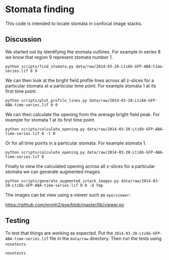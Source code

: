 # Stomata finding

This code is intended to locate stomata in confocal image stacks.

## Discussion

We started out by identifying the stomata outlines. For example in series 8 we
know that region 9 represent stomata number 1.

```
python scripts/find_stomata.py data/raw/2014-03-20-Lti6b-GFP-ABA-time-series.lif 8 9
```

We can then look at the bright field profile lines across all z-slices for a
particular stomata at a particular time point. For example stomata 1 at its
first time point.

```
python scripts/plot_profile_lines.py data/raw/2014-03-20-Lti6b-GFP-ABA-time-series.lif 0 0
```

We can then calculate the opening from the average bright field peak.
For example for stomata 1 at its first time point.

```
python scripts/calculate_opening.py data/raw/2014-03-20-Lti6b-GFP-ABA-time-series.lif 0 -t 0
```

Or for all time points in a particular stomata. For example stomata 1.

```
python scripts/calculate_opening.py data/raw/2014-03-20-Lti6b-GFP-ABA-time-series.lif 0
```

Finally to view the calculated opening across all z-slices for a particular
stomata we can generate augmented images.

```
python scripts/generate_augmented_zstack_images.py data/raw/2014-03-20-Lti6b-GFP-ABA-time-series.lif 0 0 -d tmp
```

The images can be view using a viewer such as ``eye/viewer``:

https://github.com/mrmh2/eye/blob/master/lib/viewer.py


## Testing

To test that things are working as expected. Put the
``2014-03-20-Lti6b-GFP-ABA-time-series.lif`` file in the ``data/raw``
directory. Then run the tests using ``nosetests``.

```
nosetests
```
